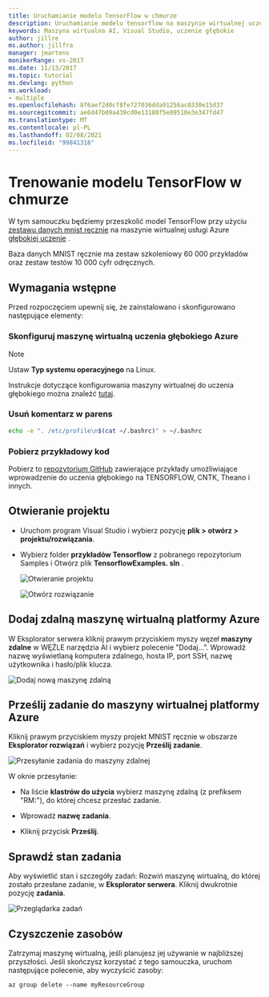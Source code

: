```yaml
---
title: Uruchamianie modelu TensorFlow w chmurze
description: Uruchamianie modelu tensorflow na maszynie wirtualnej uczenie głębokie Azure
keywords: Maszyna wirtualna AI, Visual Studio, uczenie głębokie
author: jillre
ms.author: jillfra
manager: jmartens
monikerRange: vs-2017
ms.date: 11/13/2017
ms.topic: tutorial
ms.devlang: python
ms.workload:
- multiple
ms.openlocfilehash: 8f6aef2d0cf8fe727036dda91256ac0330e15d37
ms.sourcegitcommit: ae6d47b09a439cd0e13180f5e89510e3e347fd47
ms.translationtype: MT
ms.contentlocale: pl-PL
ms.lasthandoff: 02/08/2021
ms.locfileid: "99841318"
---
```

# <a name="train-a-tensorflow-model-in-the-cloud"></a>Trenowanie modelu TensorFlow w chmurze

W tym samouczku będziemy przeszkolić model TensorFlow przy użyciu [zestawu danych mnist ręcznie](http://yann.lecun.com/exdb/mnist/) na maszynie wirtualnej usługi Azure [głębokiej uczenie](/azure/machine-learning/data-science-virtual-machine/deep-learning-dsvm-overview) .

Baza danych MNIST ręcznie ma zestaw szkoleniowy 60 000 przykładów oraz zestaw testów 10 000 cyfr odręcznych.

## <a name="prerequisites"></a>Wymagania wstępne
Przed rozpoczęciem upewnij się, że zainstalowano i skonfigurowano następujące elementy:

### <a name="setup-azure-deep-learning-virtual-machine"></a>Skonfiguruj maszynę wirtualną uczenia głębokiego Azure

> [!NOTE]
> Ustaw **Typ systemu operacyjnego** na Linux.

Instrukcje dotyczące konfigurowania maszyny wirtualnej do uczenia głębokiego można znaleźć [tutaj](/azure/machine-learning/data-science-virtual-machine/provision-deep-learning-dsvm).

### <a name="remove-comment-in-parens"></a>Usuń komentarz w parens

```bash
echo -e ". /etc/profile\n$(cat ~/.bashrc)" > ~/.bashrc
```

### <a name="download-sample-code"></a>Pobierz przykładowy kod

Pobierz to [repozytorium GitHub](https://github.com/Microsoft/samples-for-ai) zawierające przykłady umożliwiające wprowadzenie do uczenia głębokiego na TENSORFLOW, CNTK, Theano i innych.

## <a name="open-project"></a>Otwieranie projektu

- Uruchom program Visual Studio i wybierz pozycję **plik > otwórz > projektu/rozwiązania**.

- Wybierz folder **przykładów Tensorflow** z pobranego repozytorium Samples i Otwórz plik **TensorflowExamples. sln** .

   ![Otwieranie projektu](media/tensorflow-local/open-project.png)

   ![Otwórz rozwiązanie](media/tensorflow-local/open-solution.png)

## <a name="add-azure-remote-vm"></a>Dodaj zdalną maszynę wirtualną platformy Azure

W Eksplorator serwera kliknij prawym przyciskiem myszy węzeł **maszyny zdalne** w WĘŹLE narzędzia AI i wybierz polecenie "Dodaj...". Wprowadź nazwę wyświetlaną komputera zdalnego, hosta IP, port SSH, nazwę użytkownika i hasło/plik klucza.

![Dodaj nową maszynę zdalną](media/tensorflow-vm/add-remote-vm.png)

## <a name="submit-job-to-azure-vm"></a>Prześlij zadanie do maszyny wirtualnej platformy Azure
Kliknij prawym przyciskiem myszy projekt MNIST ręcznie w obszarze **Eksplorator rozwiązań** i wybierz pozycję **Prześlij zadanie**.

![Przesyłanie zadania do maszyny zdalnej](media/tensorflow-vm/job-submission.png)

W oknie przesyłanie:

- Na liście **klastrów do użycia** wybierz maszynę zdalną (z prefiksem "RM:"), do której chcesz przesłać zadanie.

- Wprowadź **nazwę zadania**.

- Kliknij przycisk **Prześlij**.

## <a name="check-status-of-job"></a>Sprawdź stan zadania
Aby wyświetlić stan i szczegóły zadań: Rozwiń maszynę wirtualną, do której zostało przesłane zadanie, w **Eksplorator serwera**. Kliknij dwukrotnie pozycję **zadania**.

![Przeglądarka zadań](media/tensorflow-vm/job-browser.png)

## <a name="clean-up-resources"></a>Czyszczenie zasobów

Zatrzymaj maszynę wirtualną, jeśli planujesz jej używanie w najbliższej przyszłości. Jeśli skończysz korzystać z tego samouczka, uruchom następujące polecenie, aby wyczyścić zasoby:

```azurecli-interactive
az group delete --name myResourceGroup
```
